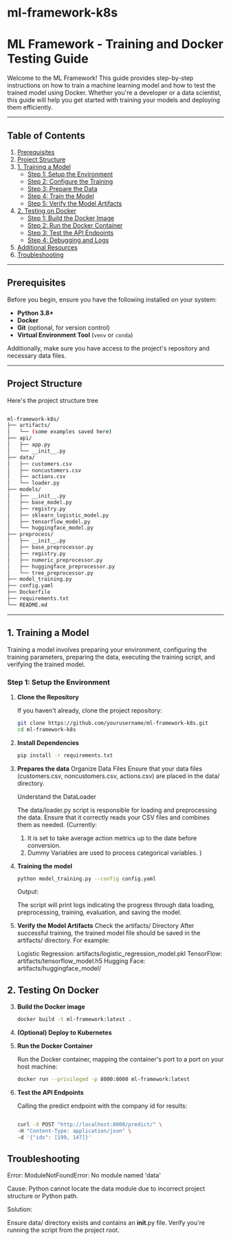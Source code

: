 
# ml-framework-k8s

# ML Framework - Training and Docker Testing Guide

Welcome to the ML Framework! This guide provides step-by-step instructions on how to train a machine learning model and how to test the trained model using Docker. Whether you're a developer or a data scientist, this guide will help you get started with training your models and deploying them efficiently.

---

## Table of Contents

1. [Prerequisites](#prerequisites)
2. [Project Structure](#project-structure)
3. [1. Training a Model](#1-training-a-model)
    - [Step 1: Setup the Environment](#step-1-setup-the-environment)
    - [Step 2: Configure the Training](#step-2-configure-the-training)
    - [Step 3: Prepare the Data](#step-3-prepare-the-data)
    - [Step 4: Train the Model](#step-4-train-the-model)
    - [Step 5: Verify the Model Artifacts](#step-5-verify-the-model-artifacts)
4. [2. Testing on Docker](#2-testing-on-docker)
    - [Step 1: Build the Docker Image](#step-1-build-the-docker-image)
    - [Step 2: Run the Docker Container](#step-2-run-the-docker-container)
    - [Step 3: Test the API Endpoints](#step-3-test-the-api-endpoints)
    - [Step 4: Debugging and Logs](#step-4-debugging-and-logs)
5. [Additional Resources](#additional-resources)
6. [Troubleshooting](#troubleshooting)

---

## Prerequisites

Before you begin, ensure you have the following installed on your system:

- **Python 3.8+**
- **Docker**
- **Git** (optional, for version control)
- **Virtual Environment Tool** (`venv` or `conda`)

Additionally, make sure you have access to the project's repository and necessary data files.

---

## Project Structure

Here's the project structure tree
```bash

ml-framework-k8s/
├── artifacts/
│   └── (some examples saved here)
├── api/
│   ├── app.py
│   └── __init__.py
├── data/
│   ├── customers.csv
│   ├── noncustomers.csv
│   ├── actions.csv
│   └── loader.py
├── models/
│   ├── __init__.py
│   ├── base_model.py
│   ├── registry.py
│   ├── sklearn_logistic_model.py
│   ├── tensorflow_model.py
│   └── huggingface_model.py
├── preprocess/
│   ├── __init__.py
│   ├── base_preprocessor.py
│   ├── registry.py
│   ├── numeric_preprocessor.py
│   ├── huggingface_preprocessor.py
│   └── tree_preprocessor.py
├── model_training.py
├── config.yaml
├── Dockerfile
├── requirements.txt
└── README.md
```
---

## 1. Training a Model

Training a model involves preparing your environment, configuring the training parameters, preparing the data, executing the training script, and verifying the trained model.

### Step 1: Setup the Environment

1. **Clone the Repository**

   If you haven't already, clone the project repository:

   ```bash
   git clone https://github.com/yourusername/ml-framework-k8s.git
   cd ml-framework-k8s
   ```
2. **Install Dependencies**
   ```bash 
   pip install -r requirements.txt

   ```
3. **Prepares the data**
   Organize Data Files
   Ensure that your data files (customers.csv, noncustomers.csv, actions.csv) are placed in the data/ directory.

   Understand the DataLoader

   The data/loader.py script is responsible for loading and preprocessing the data. Ensure that it correctly reads your CSV files and combines them as needed. (Currently:
   1. It is set to take average action metrics up to the date before conversion.
   2. Dummy Variables are used to process categorical variables. )

4. **Training the model**
    ```bash
    python model_training.py --config config.yaml
    ```
    Output:

    The script will print logs indicating the progress through data loading, preprocessing, training, evaluation, and saving the model.
5. **Verify the Model Artifacts**
	Check the artifacts/ Directory
    After successful training, the trained model file should be saved in the artifacts/ directory. For example:

    Logistic Regression: artifacts/logistic_regression_model.pkl
    TensorFlow: artifacts/tensorflow_model.h5
    Hugging Face: artifacts/huggingface_model/

## 2. Testing On Docker
3. **Build the Docker image**
	```bash 
	docker build -t ml-framework:latest .
	```

4. **(Optional) Deploy to Kubernetes** 


6. **Run the Docker Container**

	Run the Docker container, mapping the container's port to a port on   your host machine:
    ```bash
    docker run --privileged -p 8000:8000 ml-framework:latest
    ```
7. **Test the API Endpoints** 

	Calling the predict endpoint with the company id for results:
    ```bash

    curl -X POST "http://localhost:8000/predict/" \
	-H "Content-Type: application/json" \
	-d '{"ids": [199, 147]}'
	``` 
## Troubleshooting
Error: ModuleNotFoundError: No module named 'data'

Cause: Python cannot locate the data module due to incorrect project structure or Python path.

Solution:

Ensure data/ directory exists and contains an __init__.py file.
Verify you're running the script from the project root.
